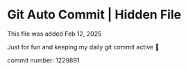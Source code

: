 # Git Auto Commit | Hidden File

This file was added Feb 12, 2025

Just for fun and keeping my daily git commit active 🤪

commit number: 1229891
